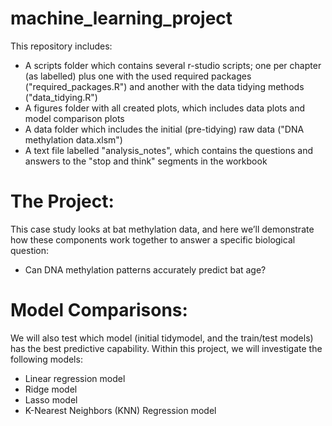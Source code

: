 # machine_learning_project

This repository includes: 
- A scripts folder which contains several r-studio scripts; one per chapter (as labelled) plus one with the used required packages ("required_packages.R") and another with the data tidying methods ("data_tidying.R")
- A figures folder with all created plots, which includes data plots and model comparison plots
- A data folder which includes the initial (pre-tidying) raw data ("DNA methylation data.xlsm") 
- A text file labelled "analysis_notes", which contains the questions and answers to the "stop and think" segments in the workbook


# The Project:
This case study looks at bat methylation data, and here we’ll demonstrate how these components work together to answer a specific biological question: 
- Can DNA methylation patterns accurately predict bat age?


# Model Comparisons:
We will also test which model (initial tidymodel, and the train/test models) has the best predictive capability. Within this project, we will investigate the following models:
- Linear regression model
- Ridge model
- Lasso model
- K-Nearest Neighbors (KNN) Regression model
